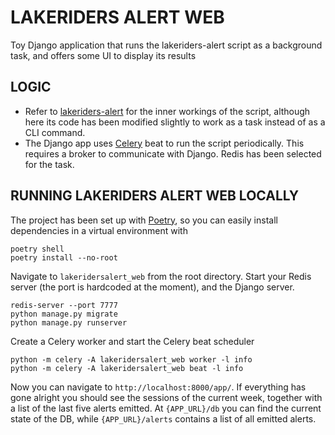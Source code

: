 # LAKERIDERS ALERT WEB

Toy Django application that runs the lakeriders-alert script as a background task, and offers some UI to display its results

## LOGIC

* Refer to [lakeriders-alert](https://github.com/econdepe/LakeRidersAlert) for the inner workings of the script, although here its code has been modified slightly to work as a task instead of as a CLI command.
* The Django app uses [Celery](https://pypi.org/project/celery/) beat to run the script periodically. This requires a broker to communicate with Django. Redis has been selected for the task.

## RUNNING LAKERIDERS ALERT WEB LOCALLY

The project has been set up with [Poetry](https://python-poetry.org/docs/), so you can easily install dependencies in a virtual environment with
```
poetry shell
poetry install --no-root
```
Navigate to `lakeridersalert_web` from the root directory. Start your Redis server (the port is hardcoded at the moment), and the Django server.
```
redis-server --port 7777
python manage.py migrate
python manage.py runserver
```
Create a Celery worker and start the Celery beat scheduler
```
python -m celery -A lakeridersalert_web worker -l info
python -m celery -A lakeridersalert_web beat -l info
```

Now you can navigate to `http://localhost:8000/app/`. If everything has gone alright you should see the sessions of the current week, together with a list of the last five alerts emitted. At `{APP_URL}/db` you can find the current state of the DB, while `{APP_URL}/alerts` contains a list of all emitted alerts.